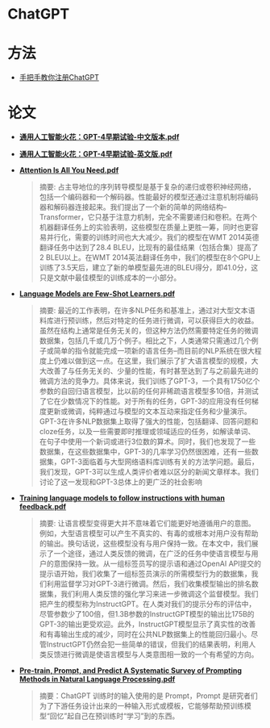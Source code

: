 # ChatGPT
# 方法

* [手把手教你注册ChatGPT](https://github.com/xxh2000/MyChatGPT/blob/main/%E6%95%99%E7%A8%8B/ChatGPT%E6%B3%A8%E5%86%8C%E6%95%99%E7%A8%8B.pdf)

# 论文

* [**通用人工智能火花：GPT-4早期试验-中文版本.pdf**](https://github.com/xxh2000/MyChatGPT/blob/main/pdf/%E9%80%9A%E7%94%A8%E4%BA%BA%E5%B7%A5%E6%99%BA%E8%83%BD%E7%81%AB%E8%8A%B1%EF%BC%9AGPT-4%E6%97%A9%E6%9C%9F%E8%AF%95%E9%AA%8C-%E4%B8%AD%E6%96%87%E7%89%88%E6%9C%AC.pdf)

* [**通用人工智能火花：GPT-4早期试验-英文版.pdf**](https://github.com/xxh2000/MyChatGPT/blob/main/pdf/%E9%80%9A%E7%94%A8%E4%BA%BA%E5%B7%A5%E6%99%BA%E8%83%BD%E7%81%AB%E8%8A%B1%EF%BC%9AGPT-4%E6%97%A9%E6%9C%9F%E8%AF%95%E9%AA%8C-%E8%8B%B1%E6%96%87%E7%89%88.pdf)

* [**Attention Is All You Need.pdf**](https://github.com/xxh2000/MyChatGPT/blob/main/pdf/Attention%20Is%20All%20You%20Need.pdf)

  > 摘要: 占主导地位的序列转导模型是基于复杂的递归或卷积神经网络，包括一个编码器和一个解码器。性能最好的模型还通过注意机制将编码器和解码器连接起来。我们提出了一个新的简单的网络结构–Transformer，它只基于注意力机制，完全不需要递归和卷积。在两个机器翻译任务上的实验表明，这些模型在质量上更胜一筹，同时也更容易并行化，需要的训练时间也大大减少。我们的模型在WMT 2014英德翻译任务中达到了28.4 BLEU，比现有的最佳结果（包括合集）提高了2 BLEU以上。在WMT 2014英法翻译任务中，我们的模型在8个GPU上训练了3.5天后，建立了新的单模型最先进的BLEU得分，即41.0分，这只是文献中最佳模型的训练成本的一小部分。

* [**Language Models are Few-Shot Learners.pdf**](https://github.com/xxh2000/MyChatGPT/blob/main/pdf/Language%20Models%20are%20Few-Shot%20Learners.pdf)

  > 摘要: 最近的工作表明，在许多NLP任务和基准上，通过对大型文本语料库进行预训练，然后对特定的任务进行微调，可以获得巨大的收益。虽然在结构上通常是任务无关的，但这种方法仍然需要特定任务的微调数据集，包括几千或几万个例子。相比之下，人类通常只需通过几个例子或简单的指令就能完成一项新的语言任务–而目前的NLP系统在很大程度上仍难以做到这一点。在这里，我们展示了扩大语言模型的规模，大大改善了与任务无关的、少量的性能，有时甚至达到了与之前最先进的微调方法的竞争力。具体来说，我们训练了GPT-3，一个具有1750亿个参数的自回归语言模型，比以前的任何非稀疏语言模型多10倍，并测试了它在少数情况下的性能。对于所有的任务，GPT-3的应用没有任何梯度更新或微调，纯粹通过与模型的文本互动来指定任务和少量演示。GPT-3在许多NLP数据集上取得了强大的性能，包括翻译、回答问题和cloze任务，以及一些需要即时推理或领域适应的任务，如解读单词、在句子中使用一个新词或进行3位数的算术。同时，我们也发现了一些数据集，在这些数据集中，GPT-3的几率学习仍然很困难，还有一些数据集，GPT-3面临着与大型网络语料库训练有关的方法学问题。最后，我们发现，GPT-3可以生成人类评价者难以区分的新闻文章样本。我们讨论了这一发现和GPT-3总体上的更广泛的社会影响

* [**Training language models to follow instructions with human feedback.pdf**](https://github.com/xxh2000/MyChatGPT/blob/main/pdf/Training%20language%20models%20to%20follow%20instructions%20with%20human%20feedback.pdf)

  > 摘要: 让语言模型变得更大并不意味着它们能更好地遵循用户的意图。例如，大型语言模型可以产生不真实的、有毒的或根本对用户没有帮助的输出。换句话说，这些模型没有与用户保持一致。在本文中，我们展示了一个途径，通过人类反馈的微调，在广泛的任务中使语言模型与用户的意图保持一致。从一组标签员写的提示语和通过OpenAI API提交的提示语开始，我们收集了一组标签员演示的所需模型行为的数据集，我们利用监督学习对GPT-3进行微调。然后，我们收集模型输出的排名数据集，我们利用人类反馈的强化学习来进一步微调这个监督模型。我们把产生的模型称为InstructGPT。在人类对我们的提示分布的评估中，尽管参数少了100倍，但1.3B参数的InstructGPT模型的输出比175B的GPT-3的输出更受欢迎。此外，InstructGPT模型显示了真实性的改善和有毒输出生成的减少，同时在公共NLP数据集上的性能回归最小。尽管InstructGPT仍然会犯一些简单的错误，但我们的结果表明，利用人类反馈进行微调是使语言模型与人类意图相一致的一个有希望的方向。

* [**Pre-train, Prompt, and Predict A Systematic Survey of Prompting Methods in Natural Language Processing.pdf**](https://github.com/xxh2000/MyChatGPT/blob/main/pdf/Pre-train%2C%20Prompt%2C%20and%20Predict%20A%20Systematic%20Survey%20of%20Prompting%20Methods%20in%20Natural%20Language%20Processing.pdf)

  > 摘要：ChatGPT 训练时的输入使用的是 Prompt，Prompt 是研究者们为了下游任务设计出来的一种输入形式或模板，它能够帮助预训练模型“回忆”起自己在预训练时“学习”到的东西。

